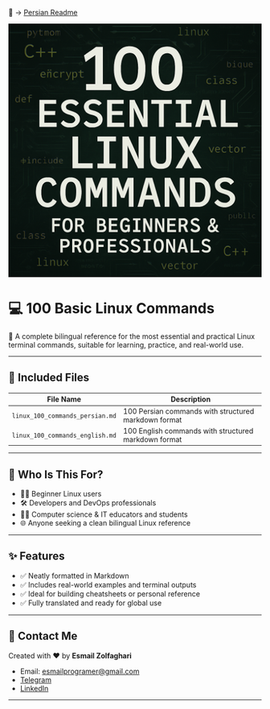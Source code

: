 🔗 → [Persian Readme](README_FA.md)

<p align="center">
  <img src="cover.png" width="700" alt="Linux Banner">
</p>

# 💻 100 Basic Linux Commands

📂 A complete bilingual reference for the most essential and practical Linux terminal commands, suitable for learning, practice, and real-world use.

---

## 📁 Included Files

| File Name                              | Description |
|----------------------------------------|-------------|
| `linux_100_commands_persian.md`       | 100 Persian commands with structured markdown format |
| `linux_100_commands_english.md`        | 100 English commands with structured markdown format |


---

## 🎯 Who Is This For?

- 🧑‍💻 Beginner Linux users
- 🛠️ Developers and DevOps professionals
- 🧑‍🏫 Computer science & IT educators and students
- 🌐 Anyone seeking a clean bilingual Linux reference

---

## ✨ Features

- ✅ Neatly formatted in Markdown
- ✅ Includes real-world examples and terminal outputs
- ✅ Ideal for building cheatsheets or personal reference
- ✅ Fully translated and ready for global use

---

## 📧 Contact Me

Created with ❤️ by **Esmail Zolfaghari**

- Email: esmailprogramer@gmail.com  
- [Telegram](https://t.me/anon7vip)  
- [LinkedIn](https://www.linkedin.com/in/esmail-zolfghari-0b4926337)

---

